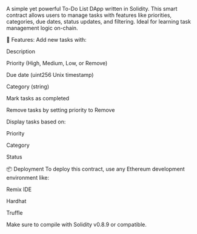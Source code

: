 A simple yet powerful To-Do List DApp written in Solidity. This smart contract allows users to manage tasks with features like priorities, categories, due dates, status updates, and filtering. Ideal for learning task management logic on-chain.

🚀 Features:
Add new tasks with:

Description

Priority (High, Medium, Low, or Remove)

Due date (uint256 Unix timestamp)

Category (string)

Mark tasks as completed

Remove tasks by setting priority to Remove

Display tasks based on:

Priority

Category

Status

📦 Deployment
To deploy this contract, use any Ethereum development environment like:

Remix IDE

Hardhat

Truffle

Make sure to compile with Solidity v0.8.9 or compatible.

